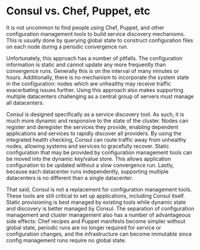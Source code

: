 # Consul vs. Chef, Puppet, etc

It is not uncommon to find people using Chef, Puppet, and other configuration management tools to build service discovery mechanisms. This is usually done by querying global state to construct configuration files on each node during a periodic convergence run.

Unfortunately, this approach has a number of pitfalls. The configuration information is static and cannot update any more frequently than convergence runs. Generally this is on the interval of many minutes or hours. Additionally, there is no mechanism to incorporate the system state in the configuration: nodes which are unhealthy may receive traffic exacerbating issues further. Using this approach also makes supporting multiple datacenters challenging as a central group of servers must manage all datacenters.

Consul is designed specifically as a service discovery tool. As such, it is much more dynamic and responsive to the state of the cluster. Nodes can register and deregister the services they provide, enabling dependent applications and services to rapidly discover all providers. By using the integrated health checking, Consul can route traffic away from unhealthy nodes, allowing systems and services to gracefully recover. Static configuration that may be provided by configuration management tools can be moved into the dynamic key/value store. This allows application configuration to be updated without a slow convergence run. Lastly, because each datacenter runs independently, supporting multiple datacenters is no different than a single datacenter.

That said, Consul is not a replacement for configuration management tools. These tools are still critical to set up applications, including Consul itself. Static provisioning is best managed by existing tools while dynamic state and discovery is better managed by Consul. The separation of configuration management and cluster management also has a number of advantageous side effects: Chef recipes and Puppet manifests become simpler without global state, periodic runs are no longer required for service or configuration changes, and the infrastructure can become immutable since config management runs require no global state.